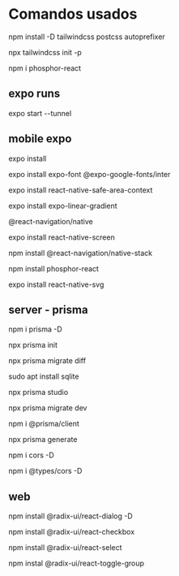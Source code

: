 # Comandos usados

npm install -D tailwindcss postcss autoprefixer

npx tailwindcss init -p

npm i phosphor-react


## expo runs

expo start --tunnel


## mobile expo

expo install

expo install expo-font @expo-google-fonts/inter

expo install react-native-safe-area-context

expo install expo-linear-gradient

@react-navigation/native

expo install react-native-screen

npm install @react-navigation/native-stack

npm install phosphor-react

expo install react-native-svg


## server - prisma

npm i prisma -D

npx prisma init

npx prisma migrate diff

sudo apt install sqlite

npx prisma studio

npx prisma migrate dev

npm i @prisma/client

npx prisma generate

npm i cors -D

npm i @types/cors -D


## web

npm install @radix-ui/react-dialog -D

npm install @radix-ui/react-checkbox

npm install @radix-ui/react-select

npm instal @radix-ui/react-toggle-group